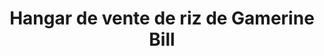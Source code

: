 ---
title: "Hangar de vente de riz de Gamerine Bill"
url: /koyama/hangar-de-vente-de-riz-de-gamerine-bill/
shop: Hofladen
---